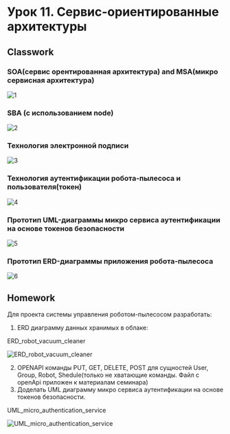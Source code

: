 # Урок 11. Сервис-ориентированные архитектуры
## Classwork
### SOA(сервис орентированная архитектура) and MSA(микро сервисная архитектура)

![1](src/classwork/1.JPG)

### SBA (с использованием node)

![2](src/classwork/2.JPG)

### Технология электронной подписи

![3](src/classwork/3.JPG)


### Технология аутентификации робота-пылесоса и пользователя(токен) 

![4](src/classwork/4.JPG)

### Прототип UML-диаграммы микро сервиса аутентификации на основе токенов безопасности

![5](src/classwork/5.JPG)

### Прототип ERD-диаграммы приложения робота-пылесоса

![6](src/classwork/6.JPG)

## Homework
Для проекта системы управления роботом-пылесосом разработать:
1) ERD диаграмму данных хранимых в облаке:

ERD_robot_vacuum_cleaner

![ERD_robot_vacuum_cleaner](src/homework/ERD_robot_vacuum_cleaner.JPG)

2) OPENAPI команды PUT, GET, DELETE, POST для сущностей User, Group, Robot, Shedule(только не хватающие команды. 
Файл с openApi приложен к материалам семинара)
3) Доделать UML диаграмму микро сервиса аутентификации на основе токенов безопасности.

UML_micro_authentication_service

![UML_micro_authentication_service](src/homework/UML_micro_authentication_service.jpg)